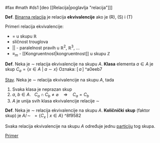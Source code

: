 #fax #math #ds1 [deo [[Relacija|poglavlja "relacija"]]]
$\:$

**Def**. [Binarna relacija](Relacija#Binarna%20relacija) je relacija **ekvivalencije** ako je (R), (S) i (T)

Primeri relacija ekvivalencije:
- = u skupu $\mathbb{R}$
- sličnost trouglova
- || - paralelnost pravih u $\mathbb{R}^2$, $\mathbb{R}^3$, ...
- $\equiv_m$ - [[Kongruentnost|kongruentnost]] u skupu $\mathbb{Z}$

**Def**. Neka je $\sim$ relacija ekvivalencije na skupu $A$.
**Klasa** elementa $a \in A$ je skup $C_a = \{ x \in A\ | \ a\sim x\}$
Oznaka: $[\,a\,]$ ^a0eeb7

[Stav](klasa%20ekvivalencije%20stav.png). Neka je $\sim$ relacija ekvivalencije na skupu $A$, tada
1. Svaka klasa je neprazan skup
2. $a, \ b \in A$. $\ \ C_a\cap C_b \ne \varnothing \quad \Rightarrow \quad C_a = C_b$
3. $A$ je unija svih klasa ekvivalencije relacije $\sim$

**Def**. Neka je $\sim$ relacija ekvivalencije na skupu $A$.
**Količnički skup** (faktor skup) je $A/\!\sim\:\: = \{ C_x\ | \ x \in A \}$ ^8f9582

Svaka relacija ekvivalencije na skupu $A$ određuje jednu [particiju](Particija%20skupa.md) tog skupa.

[Primer](klasa%20ekvivalencije%20primer.png)